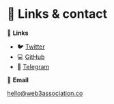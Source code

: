 # 💬 Links & contact

🔗 **Links**

* :bird: [Twitter](https://twitter.com/W3Association)
* :computer: [GitHub](https://github.com/web3association)
* 💬  [Telegram](https://t.me/W3Association)



:e-mail: **Email**&#x20;

hello@web3association.co
